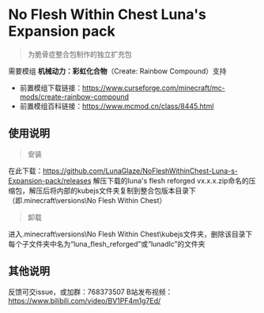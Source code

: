 # No Flesh Within Chest Luna's Expansion pack

> 为脆骨症整合包制作的独立扩充包

需要模组 **机械动力：彩虹化合物**（Create: Rainbow Compound）支持

 - 前置模组下载链接：https://www.curseforge.com/minecraft/mc-mods/create-rainbow-compound
 - 前置模组百科链接：https://www.mcmod.cn/class/8445.html

## 使用说明
 > 安装

在此下载：https://github.com/LunaGlaze/NoFleshWithinChest-Luna-s-Expansion-pack/releases
解压下载的luna's flesh reforged vx.x.x.zip命名的压缩包，解压后将内部的kubejs文件夹复制到整合包版本目录下（即.minecraft\versions\No Flesh Within Chest）

 > 卸载

进入.minecraft\versions\No Flesh Within Chest\kubejs文件夹，删除该目录下每个子文件夹中名为“luna_flesh_reforged”或“lunadlc”的文件夹

## 其他说明
反馈可交issue，或加群：768373507
B站发布视频：https://www.bilibili.com/video/BV1PF4m1g7Ed/
